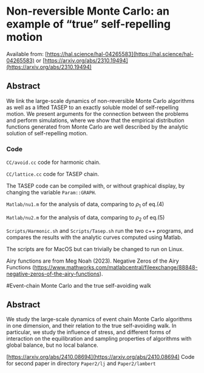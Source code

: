 # Non-reversible Monte Carlo: an example of “true” self-repelling motion

Available from:
[https://hal.science/hal-04265583](https://hal.science/hal-04265583) or
[https://arxiv.org/abs/2310.19494](https://arxiv.org/abs/2310.19494)

## Abstract
We link the large-scale dynamics of non-reversible Monte Carlo algorithms as well as a lifted TASEP to an exactly soluble model of self-repelling motion. We present arguments for the connection between the problems and perform simulations, where we show that the empirical distribution functions generated from Monte Carlo are well described by the analytic solution of self-repelling motion.

### Code
`CC/avoid.cc`  code for harmonic chain.

`CC/lattice.cc`  code for TASEP chain.

The TASEP code can be compiled with, or without graphical display, by changing the variable `Param::GRAPH`.

`Matlab/nu1.m` for the analysis of data, comparing to $\rho_1$ of eq.(4)

`Matlab/nu2.m` for the analysis of data, comparing to $\rho_2$ of eq.(5)

`Scripts/Harmonic.sh` and `Scripts/Tasep.sh` 
run the two c++ programs, and compares
the results with the analytic curves computed using Matlab.

The scripts are for MacOS but can trivially be changed to run on Linux.

Airy functions are from  Meg Noah (2023). Negative Zeros of the Airy Functions (https://www.mathworks.com/matlabcentral/fileexchange/88848-negative-zeros-of-the-airy-functions).


#Event-chain Monte Carlo and the true self-avoiding walk
## Abstract
We study the large-scale dynamics of event chain Monte Carlo algorithms in one dimension, and their relation to the true self-avoiding walk. In particular, we study the influence of stress, and different forms of interaction on the equilibration and sampling properties of algorithms with global balance, but no local balance. 

[https://arxiv.org/abs/2410.08694](https://arxiv.org/abs/2410.08694)
Code for second paper in directory `Paper2/lj` and  `Paper2/lambert`
